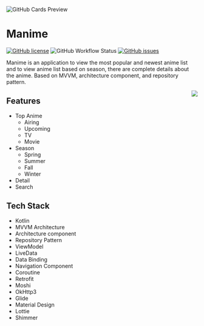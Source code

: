 ![GitHub Cards Preview](https://github.com/agustiyann/Manime/blob/main/preview/manime.jpeg?raw=true)

# Manime
[![GitHub license](https://img.shields.io/github/license/agustiyann/Manime?style=flat-square)](https://github.com/agustiyann/Manime/blob/main/LICENSE)
![GitHub Workflow Status](https://img.shields.io/github/workflow/status/agustiyann/Manime/Android%20CI?logo=github&style=flat-square)
[![GitHub issues](https://img.shields.io/github/issues/agustiyann/Manime?style=flat-square)](https://github.com/agustiyann/Manime/issues)

Manime is an application to view the most popular and newest anime list and to view anime list based on season, there are complete details about the anime. Based on MVVM,
architecture component, and repository pattern.

<img src="/preview/manime.gif" align="right"/>

## Features
- Top Anime
  - Airing
  - Upcoming
  - TV
  - Movie
- Season
  - Spring
  - Summer
  - Fall
  - Winter
- Detail
- Search

## Tech Stack
- Kotlin
- MVVM Architecture
- Architecture component
- Repository Pattern
- ViewModel
- LiveData
- Data Binding
- Navigation Component
- Coroutine
- Retrofit
- Moshi
- OkHttp3
- Glide
- Material Design
- Lottie
- Shimmer
